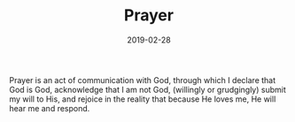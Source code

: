 ﻿---
date: "2019-02-28"
slug: prayer
title: "Prayer"
---

Prayer is an act of communication with God, through which I declare that God is God, acknowledge that I am not God, (willingly or grudgingly) submit my will to His, and rejoice in the reality that because He loves me, He will hear me and respond.